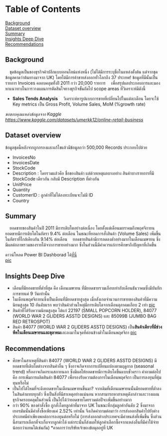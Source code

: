 # Table of Contents
[Background](#background-)<br>
[Dataset overview](#dataset-overview-)<br>
[Summary](#summary-)<br>
[Insights Deep Dive](#insights-deep-dive-)<br>
[Recommendations](#recommendations-)

## Background <a name="Background"></a>
&emsp;ชุดข้อมูลเป็นของธุรกิจค้าปลีกแบบออนไลน์แห่งหนึ่ง (ไม่ได้มีการระบุชื่อในแหล่งตั้งต้น แต่จากชุดข้อมูลคาดว่าต้นทางมาจาก UK) โดยได้มีการค้าขายส่งออกทั่วโลกถึง 37 ประเทศ! ข้อมูลที่มีนั้นเป็นรายการ Invoices คลอบคลุมทั้งปี 2011 กว่า 20,000 รายการ
&emsp;เพื่อสรุปผลประกอบการและมองหาแนวทางในการวางแผนการตัดสินใจทางธุรกิจขั้นถัดไป scope areas ที่วิเคราะห์มีดังนี้
- **Sales Tends Analysis**
&emsp;วิเคราะห์หารูปแบบการขายที่เปลี่ยนไปในแต่ละเดือน โดยจะใช้ Key metrics เป็น Gross Profit, Volume Sales, MoM (%growth rate)

*ขอขอบคุณแหล่งข้อมูลจาก Kaggle https://www.kaggle.com/datasets/umerkk12/online-retail-business*

## Dataset overview <a name="Dataset-overview"></a>

ข้อมูลชุดนี้หลังจากถูกกรองและแก้ไขแล้วมีข้อมูลกว่า 500,000 Records ประกอบไปด้วย
- InvoicesNo
- InvoicesDate
- StockCode
- Description : โดยรวมแล้วคือ ชื่อของสินค้า แต่ด้วยเหตุผลบางอย่าง สินค้าบางรายการที่มี StockCode เดียวกัน กลับมี Description ที่ต่างกัน
- UnitPrice
- Quantity
- CustomerID : ลูกค้าที่ไม่ได้ลงทะเบียนจะไม่มี ID
- Country

## Summary <a name="Summary"></a>
&emsp;ยอดขายของสินค้าในปี 2011 มีการเติบโตอย่างต่อเนื่อง โดยตั้งแต่เดือนมกราคมถึงพฤศจิกายน ยอดขายมีการเติบโตในอัตรา 9.4% ต่อเดือน ในขณะที่ยอดการสั่งสินค้า (Volume Sales) เพิ่มขึ้นในอัตราที่ใกล้เคียงกัน 9.14% ต่อเดือน
&emsp;ยอดขายสินค้ามีการลดลงต่ำอย่างมากในเดือนเมษายน ซึ่งมีผลต่อภาพรวมของรายได้จากการขายอย่างมาก ซึ่งในส่วนนี้มีค่าควรแก่การศึกษาถึงปัญหาที่เกิดขึ้น

ดาวน์โหลด Power BI Dashborad ได้[ที่นี่](./Retail.pbix)<br>
[pic](./Asset/Gross_Profit.png)

## Insights Deep Dive <a name="Insights-Deep-Dive"></a>
- เดือนที่มียอดขายที่ต่ำที่สุด คือ เดือนเมษายน ที่มียอดขายรวมเกือบเท่ากับเดือนธันวาคมซึ่งมีบันทึกการขายแค่ 9 วันเท่านั้น
- ในเดือนพฤศจิกายนซึ่งเป็นเดือนที่มียอดขายสูงสุด เมื่อสังเกตจำนวนการขายของสินค้าที่มีความนิยมสูงสุด 10 อันดับแรก พบว่าสินค้าส่วนใหญ่มีการเติบโตจากเดือนตุลาคมเกือบ 2 เท่า
[pic]()
- สินค้าที่ได้รับความนิยมสูงสุด ได้แก่ 22197 (SMALL POPCORN HOLDER), 84077 (WORLD WAR 2 GLIDERS ASSTD DESIGNS) และ 85099B (JUMBO BAG RED RETROSPOT)
- สินค้า 84077 (WORLD WAR 2 GLIDERS ASSTD DESIGNS) เป็น**สินค้าเดียวที่มีช่วงพีคในเดือนเมษายนและตุลาคม**และลงมาในจุดที่ค่อนข้างต่ำในเดือนพฤศจิกา
[pic]()

## Recommendations <a name="Recommendations"></a>
- ศึกษาในสาเหตุที่สินค้า 84077 (WORLD WAR 2 GLIDERS ASSTD DESIGNS) มียอดขายที่เติบโตต่างจากสินค้าอื่น ๆ ซึ่งอาจเกิดจากการเปลี่ยนแปลงตามฤดูกาล (seasonal trend) หรืออาจเกิดกระแสภายนอก ซึ่งมีผลให้ยอดขายมีการเติบโตขึ้นแบบชั่วคราว คำถามต่อไปคือ การเพิ่มการผลิตสินค้า 84077 เพื่อรองรับความต้องการในเดือนพฤศจิกา เป็นการลงทุนที่คุ้มทุนหรือไม่
- เป็นไปได้ไหมที่จะดึงยอดขายในเดือนเมษายนขึ้นมา? จากเดิมที่เดือนเมษายนนั้นมียอดขายที่ต่ำลงในสินค้าแทบทุกตัว ซึ่งเป็นสิ่งที่มีสาเหตุอย่างแน่นอน หากสามารถหาสาเหตุดังกล่าวและวางแผนธุรกิจครอบคลุมในส่วนนี้ เป็นไปได้ว่ายอดขายโดยรวมต่อปีจะเพิ่มขึ้นอย่างมาก
- กว่า 90% ของคำสั่งซื้อ ถูกสั่งโดยลูกค้าที่มาจาก UK ในขณะที่กลุ่มลูกค้าอันดับ 2 ซึ่งมาจากเยอรมันนั้นมีคำสั่งซื้อเพียงแค่ 2.52% เท่านั้น จึงเกิดคำถามต่อมาว่า การส่งออกสินค้าไปยังต่างประเทศมีค่าเพียงพอต่อการลงทุนต่อหรือไม่ (การส่งออกต่างประเทศจะมีค่าขนส่งที่เพิ่มขึ้น ซึ่งส่วนนี้สามารถเลือกที่จะเก็บจากลูกค้าได้ แต่กระนั้นก็ส่งผลให้ลูกค้าเลือกซื้อจากแหล่งอื่นที่มีค่าใช้จ่ายน้อยกว่าแทนได้เช่นกัน)
*คาคการว่าบริษัทเจ้าของข้อมุลอยู่ที่ UK

